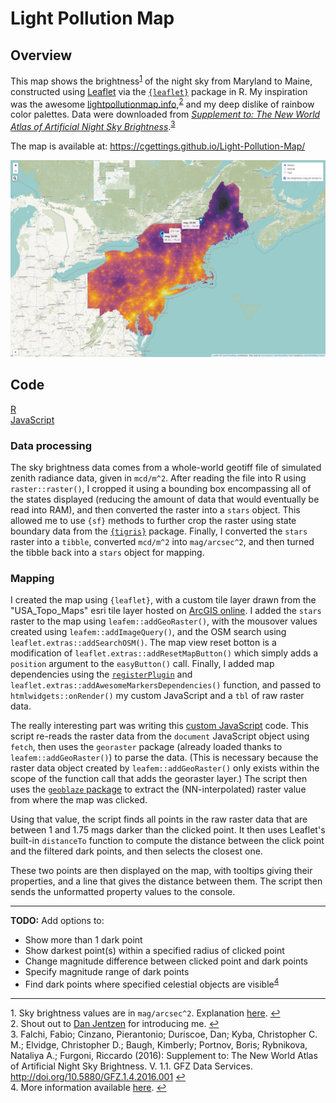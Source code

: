 # Light Pollution Map

## Overview

This map shows the brightness<sup id="note1">[1](#footnote1)</sup> of the night sky from Maryland to Maine, constructed using [Leaflet](https://leafletjs.com/) via the [`{leaflet}`](https://rstudio.github.io/leaflet/) package in R. My inspiration was the awesome [lightpollutionmap.info](https://www.lightpollutionmap.info/#zoom=6.90&lat=5302607&lon=-8417855&layers=B0FFFFFTFFFFFFFFF),<sup id="note2">[2](#footnote2)</sup> and my deep dislike of rainbow color palettes. Data were downloaded from [*Supplement to: The New World Atlas of Artificial Night Sky Brightness*](http://doi.org/10.5880/GFZ.1.4.2016.001).<sup id="note3">[3](#footnote3)</sup>

The map is available at: https://cgettings.github.io/Light-Pollution-Map/

[![Screenshot of map](map_screenshot.png)](https://cgettings.github.io/Light-Pollution-Map/)

## Code

[R](/code/Light_Pollution_Map.R)<br>
[JavaScript](/code/closest_dark_place.js)<br>

### Data processing

The sky brightness data comes from a whole-world geotiff file of simulated zenith radiance data, given in `mcd/m^2`. After reading the file into R using `raster::raster()`, I cropped it using a bounding box encompassing all of the states displayed (reducing the amount of data that would eventually be read into RAM), and then converted the raster into a `stars` object. This allowed me to use `{sf}` methods to further crop the raster using state boundary data from the [`{tigris}`](https://github.com/walkerke/tigris) package. Finally, I converted the `stars` raster into a `tibble`, converted `mcd/m^2` into `mag/arcsec^2`, and then turned the tibble back into a `stars` object for mapping.

### Mapping

I created the map using `{leaflet}`, with a custom tile layer drawn from the "USA_Topo_Maps" esri tile layer hosted on [ArcGIS online](https://services.arcgisonline.com/ArcGIS/rest/services/USA_Topo_Maps/MapServer/). I added the `stars` raster to the map using `leafem::addGeoRaster()`, with the mousover values created using `leafem::addImageQuery()`, and the OSM search using `leaflet.extras::addSearchOSM()`. The map view reset botton is a modification of `leaflet.extras::addResetMapButton()` which simply adds a `position` argument to the `easyButton()` call. Finally, I added map dependencies using the [`registerPlugin`](http://rstudio.github.io/leaflet/extending.html) and `leaflet.extras::addAwesomeMarkersDependencies()` function, and passed to `htmlwidgets::onRender()` my custom JavaScript and a `tbl` of raw raster data.

The really interesting part was writing this [custom JavaScript](/code/closest_dark_place.js) code. This script re-reads the raster data from the `document` JavaScript object using `fetch`, then uses the `georaster` package (already loaded thanks to `leafem::addGeoRaster()`) to parse the data. (This is necessary because the raster data object created by `leafem::addGeoRaster()` only exists within the scope of the function call that adds the georaster layer.) The script then uses the [`geoblaze` package](https://github.com/GeoTIFF/geoblaze) to extract the (NN-interpolated) raster value from where the map was clicked. 

Using that value, the script finds all points in the raw raster data that are between 1 and 1.75 mags darker than the clicked point. It then uses Leaflet's built-in `distanceTo` function to compute the distance between the click point and the filtered dark points, and then selects the closest one.

These two points are then displayed on the map, with tooltips giving their properties, and a line that gives the distance between them. The script then sends the unformatted property values to the console.

---

**TODO:** Add options to:

* Show more than 1 dark point
* Show darkest point(s) within a specified radius of clicked point
* Change magnitude difference between clicked point and dark points
* Specify magnitude range of dark points
* Find dark points where specified celestial objects are visible<sup id="note4">[4](#footnote4)</sup>

---

<a name="footnote1">1.</a> Sky brightness values are in `mag/arcsec^2`. Explanation [here](https://en.wikipedia.org/wiki/Surface_brightness). [↩](#note1)<br>
<a name="footnote2">2.</a> Shout out to [Dan Jentzen](https://www.brighterboston.org/staff) for introducing me. [↩](#note2)<br>
<a name="footnote3">3.</a> Falchi, Fabio; Cinzano, Pierantonio; Duriscoe, Dan; Kyba, Christopher C. M.; Elvidge, Christopher D.; Baugh, Kimberly; Portnov, Boris; Rybnikova, Nataliya A.; Furgoni, Riccardo (2016): Supplement to: The New World Atlas of Artificial Night Sky Brightness. V. 1.1. GFZ Data Services. http://doi.org/10.5880/GFZ.1.4.2016.001 [↩](#note3)<br>
<a name="footnote4">4.</a> More information available [here](https://en.wikipedia.org/wiki/Naked_eye#In_astronomy). [↩](#note4)<br>
